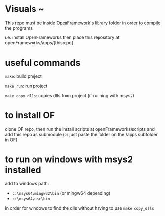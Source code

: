 # Visuals ~

This repo must be inside [OpenFramework](https://github.com/openframeworks/openFrameworks)'s library folder in order to compile the programs

i.e. install OpenFrameworks then place this repository at openFrameworks/apps/[thisrepo]

# useful commands 

`make`: build project

`make run`: run project

`make copy_dlls`: copies dlls from project (if running with msys2)

# to install OF

clone OF repo, then run the install scripts at openFrameworks/scripts and add this repo as submodule (or just paste the folder on the /apps subfolder in OF)

# to run on windows with msys2 installed 

add to windows path:
* `c:\msys64\mingw32\bin` (or mingw64 depending)
* `c:\msys64\usr\bin`

in order for windows to find the dlls without having to use `make copy_dlls`
